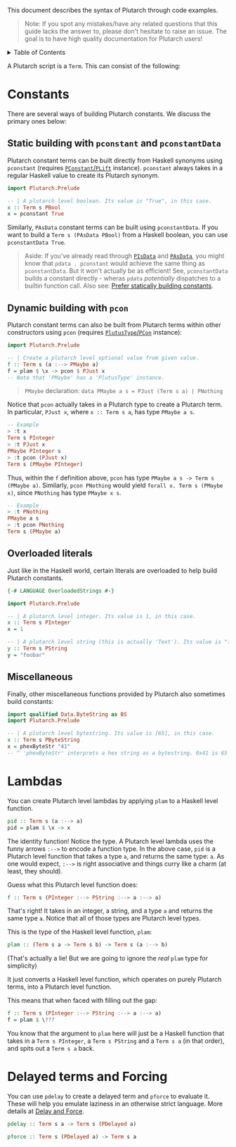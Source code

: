 This document describes the syntax of Plutarch through code examples.

> Note: If you spot any mistakes/have any related questions that this guide lacks the answer to, please don't hesitate to raise an issue. The goal is to have high quality documentation for Plutarch users!

<details>
<summary> Table of Contents </summary>

- [Constants](#constants)
  - [Static building with `pconstant` and `pconstantData`](#static-building-with-pconstant-and-pconstantdata)
  - [Dynamic building with `pcon`](#dynamic-building-with-pcon)
  - [Overloaded literals](#overloaded-literals)
  - [Miscellaneous](#miscellaneous)
- [Lambdas](#lambdas)
- [Delayed terms and Forcing](#delayed-terms-and-forcing)

</details>

A Plutarch script is a `Term`. This can consist of the following:

# Constants

There are several ways of building Plutarch constants. We discuss the primary ones below:

## Static building with `pconstant` and `pconstantData`

Plutarch constant terms can be built directly from Haskell synonyms using `pconstant` (requires [`PConstant`/`PLift`](./TYPECLASSES.md#pconstant--plift) instance). `pconstant` always takes in a regular Haskell value to create its Plutarch synonym.

```hs
import Plutarch.Prelude

-- | A plutarch level boolean. Its value is "True", in this case.
x :: Term s PBool
x = pconstant True
```

Similarly, `PAsData` constant terms can be built using `pconstantData`. If you want to build a `Term s (PAsData PBool)` from a Haskell boolean, you can use `pconstantData True`.

> Aside: If you've already read through [`PIsData`](./TYPECLASSES.md#pisdata) and [`PAsData`](./TYPES.md#pasdata), you might know that `pdata . pconstant` would achieve the same thing as `pconstantData`. But it won't actually be as efficient! See, `pconstantData` builds a constant directly - wheras `pdata` _potentially_ dispatches to a builtin function call. Also see: [Prefer statically building constants](./TRICKS.md#prefer-statically-building-constants-whenever-possible).

## Dynamic building with `pcon`

Plutarch constant terms can also be built from Plutarch terms within other constructors using `pcon` (requires [`PlutusType`/`PCon`](./TYPECLASSES.md#plutustype-pcon-and-pmatch) instance):

```haskell
import Plutarch.Prelude

-- | Create a plutarch level optional value from given value.
f :: Term s (a :--> PMaybe a)
f = plam $ \x -> pcon $ PJust x
-- Note that 'PMaybe' has a 'PlutusType' instance.
```

> `PMaybe` declaration: `data PMaybe a s = PJust (Term s a) | PNothing`

Notice that `pcon` actually takes in a Plutarch type to create a Plutarch term. In particular, `PJust x`, where `x :: Term s a`, has type `PMaybe a s`.

```hs
-- Example
> :t x
Term s PInteger
> :t PJust x
PMaybe PInteger s
> :t pcon (PJust x)
Term s (PMaybe PInteger)
```

Thus, within the `f` definition above, `pcon` has type `PMaybe a s -> Term s (PMaybe a)`. Similarly, `pcon PNothing` would yield `forall x. Term s (PMaybe x)`, since `PNothing` has type `PMaybe x s`.

```hs
-- Example
> :t PNothing
PMaybe a s
> :t pcon PNothing
Term s (PMaybe a)
```

## Overloaded literals

Just like in the Haskell world, certain literals are overloaded to help build Plutarch constants.

```haskell
{-# LANGUAGE OverloadedStrings #-}

import Plutarch.Prelude

-- | A plutarch level integer. Its value is 1, in this case.
x :: Term s PInteger
x = 1

-- | A plutarch level string (this is actually 'Text'). Its value is "foobar", in this case.
y :: Term s PString
y = "foobar"
```

## Miscellaneous

Finally, other miscellaneous functions provided by Plutarch also sometimes build constants:

```haskell
import qualified Data.ByteString as BS
import Plutarch.Prelude

-- | A plutarch level bytestring. Its value is [65], in this case.
x :: Term s PByteString
x = phexByteStr "41"
-- ^ 'phexByteStr' interprets a hex string as a bytestring. 0x41 is 65 - of course.
```

# Lambdas

You can create Plutarch level lambdas by applying `plam` to a Haskell level function.

```haskell
pid :: Term s (a :--> a)
pid = plam $ \x -> x
```

The identity function! Notice the type. A Plutarch level lambda uses the funny arrows `:-->` to encode a function type. In the above case, `pid` is a Plutarch level function that takes a type `a`, and returns the same type: `a`. As one would expect, `:-->` is right associative and things curry like a charm (at least, they should).

Guess what this Plutarch level function does:

```haskell
f :: Term s (PInteger :--> PString :--> a :--> a)
```

That's right! It takes in an integer, a string, and a type `a` and returns the same type `a`. Notice that all of those types are Plutarch level types.

This is the type of the Haskell level function, `plam`:

```haskell
plam :: (Term s a -> Term s b) -> Term s (a :--> b)
```

(That's actually a lie! But we are going to ignore the _real_  `plam` type for simplicity)

It just converts a Haskell level function, which operates on purely Plutarch terms, into a Plutarch level function.

This means that when faced with filling out the gap:

```haskell
f :: Term s (PInteger :--> PString :--> a :--> a)
f = plam $ \???
```

You know that the argument to `plam` here will just be a Haskell function that takes in a `Term s PInteger`, a `Term s PString` and a `Term s a` (in  that order), and spits out a `Term s a` back.

# Delayed terms and Forcing

You can use `pdelay` to create a delayed term and `pforce` to evaluate it. These will help you emulate laziness in an otherwise strict language. More details at [Delay and Force](./CONCEPTS.md#delay-and-force).

```hs
pdelay :: Term s a -> Term s (PDelayed a)

pforce :: Term s (PDelayed a) -> Term s a
```
